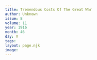 ```yaml
---
title: Tremendous Costs Of The Great War
author: Unknown
issue: 8
volume: 11
year: 1916
month: 46
day: V
tags:
layout: page.njk
image:
---
```



